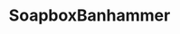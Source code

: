 ---
title: SoapboxBanhammer
crosslinks:
- livven
- causeWhyNotMate
- AMAAggregator
- ThatsStayingBlue
- autotldr
- potatoesarenotcool
- '2013'
- emojipasta
---